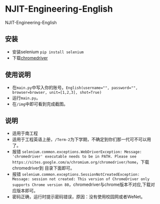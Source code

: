 # NJIT-Engineering-English
NJIT-Engineering-English

## 安装
 - 安装selenium `pip install selenium`
 - 下载[chromedriver](https://npm.taobao.org/mirrors/chromedriver/)
 
 ## 使用说明
 - 在`main.py`中写入你的账号。`English(username="", password="", browser=browser, unit=[1,2,3], shot=True)`
 - 运行`main.py`。
 - 在`/img`中即可看到完成截图。

## 说明
 - 适用于南工程
 - 适用于工程英语上册，`/Term-2`为下学期，不确定到你们那一代可不可以用了。
 - 报错 `selenium.common.exceptions.WebDriverException: Message: 'chromedriver' executable needs to be in PATH. Please see https://sites.google.com/a/chromium.org/chromedriver/home`，下载chromedriver到 目录下面即可。
 - 报错 `selenium.common.exceptions.SessionNotCreatedException: Message: session not created: This version of ChromeDriver only supports Chrome version 80`，chromedriver与chrome版本不对应,下载对应版本即可。
 - 密码正确，运行时提示密码错误，原因：没有使用校园网或者WeNet。


